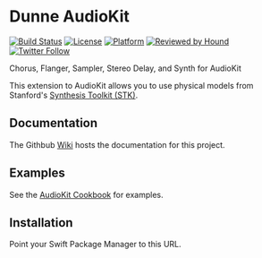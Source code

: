 # Dunne AudioKit

[![Build Status](https://github.com/AudioKit/DunneAudioKit/workflows/CI/badge.svg)](https://github.com/AudioKit/DunneAudioKit/actions?query=workflow%3ACI)
[![License](https://img.shields.io/github/license/AudioKit/DunneAudioKit)](https://github.com/AudioKit/DunneAudioKit/blob/main/LICENSE)
[![Platform](https://img.shields.io/cocoapods/p/AudioKit)](https://github.com/AudioKit/AudioKit/wiki)
[![Reviewed by Hound](https://img.shields.io/badge/Reviewed_by-Hound-8E64B0.svg)](https://houndci.com)
[![Twitter Follow](https://img.shields.io/twitter/follow/AudioKitPro.svg?style=social)](https://twitter.com/AudioKitPro)

Chorus, Flanger, Sampler, Stereo Delay, and Synth for AudioKit

This extension to AudioKit allows you to use physical models from Stanford's [Synthesis Toolkit (STK)](https://ccrma.stanford.edu/software/stk/).

## Documentation

The Githbub [Wiki](https://github.com/AudioKit/DunneAudioKit/wiki) hosts the documentation for this project.

## Examples

See the [AudioKit Cookbook](https://github.com/AudioKit/Cookbook/) for examples.

## Installation

Point your Swift Package Manager to this URL.

